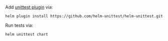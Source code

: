 Add [unittest plugin](https://github.com/helm-unittest/helm-unittest) via:
```
helm plugin install https://github.com/helm-unittest/helm-unittest.git
```

Run tests via:
```
helm unittest chart
```
